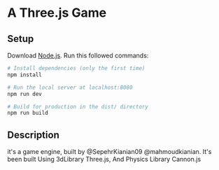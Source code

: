 # A Three.js Game

## Setup
Download [Node.js](https://nodejs.org/en/download/).
Run this followed commands:

``` bash
# Install dependencies (only the first time)
npm install

# Run the local server at localhost:8080
npm run dev

# Build for production in the dist/ directory
npm run build
```
## Description
it's a game engine, built by @SepehrKianian09 @mahmoudkianian.
It's been built Using 3dLibrary Three.js, And Physics Library Cannon.js

